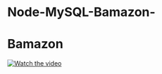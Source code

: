 # Node-MySQL-Bamazon-
# Bamazon
[![Watch the video](https://img.youtube.com/vi/T-D1KVIuvjA/maxresdefault.jpg)](https://youtu.be/OA4tVWkye7Y)
